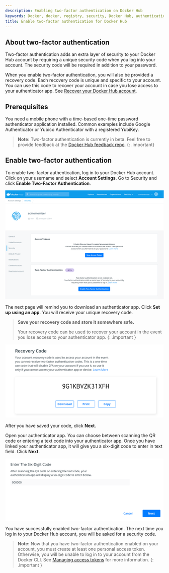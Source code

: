 ```yaml
---
description: Enabling two-factor authentication on Docker Hub
keywords: Docker, docker, registry, security, Docker Hub, authentication, two-factor authentication
title: Enable two-factor authentication for Docker Hub
---
```


## About two-factor authentication
Two-factor authentication adds an extra layer of security to your Docker Hub
account by requiring a unique security code when you log into your account. The
security code will be required in addition to your password.

When you enable two-factor authentication, you will also be provided a recovery
code. Each recovery code is unique and specific to your account. You can use
this code to recover your account in case you lose access to your authenticator
app. See [Recover your Docker Hub account](recover-hub-account/).


## Prerequisites

You need a mobile phone with a time-based one-time password authenticator
application installed. Common examples include Google Authenticator or Yubico
Authenticator with a registered YubiKey.

> **Note:**
> Two-factor authentication is currently in beta. Feel free to provide feedback
> at the [Docker Hub feedback repo](https://github.com/docker/hub-feedback/issues).
{: .important}

## Enable two-factor authentication

To enable two-factor authentication, log in to your Docker Hub account. Click
on your username and select **Account Settings**. Go to Security and click
**Enable Two-Factor Authentication**.

![Two-factor home](../images/2fa-security-home.png)

The next page will remind you to download an authenticator app. Click **Set up**
**using an app**. You will receive your unique recovery code.

> **Save your recovery code and store it somewhere safe.**
>
> Your recovery code can be used to recover your account in the event you lose
> access to your authenticator app.
{: .important }

![Recovery code example](../images/2fa-recovery-code.png)

After you have saved your code, click **Next**.

Open your authenticator app. You can choose between scanning the QR code or
entering a text code into your authenticator app. Once you have linked your
authenticator app, it will give you a six-digit code to enter in text field.
Click **Next**.

![Enter special code view](../images/2fa-enter-code.png)

You have successfully enabled two-factor authentication. The next time you log
in to your Docker Hub account, you will be asked for a security code.

> **Note:**
> Now that you have two-factor authentication enabled on your account, you must
> create at least one personal access token. Otherwise, you will be unable to
> log in to your account from the Docker CLI. See [Managing access tokens](../access-tokens)
> for more information.
{: .important }
